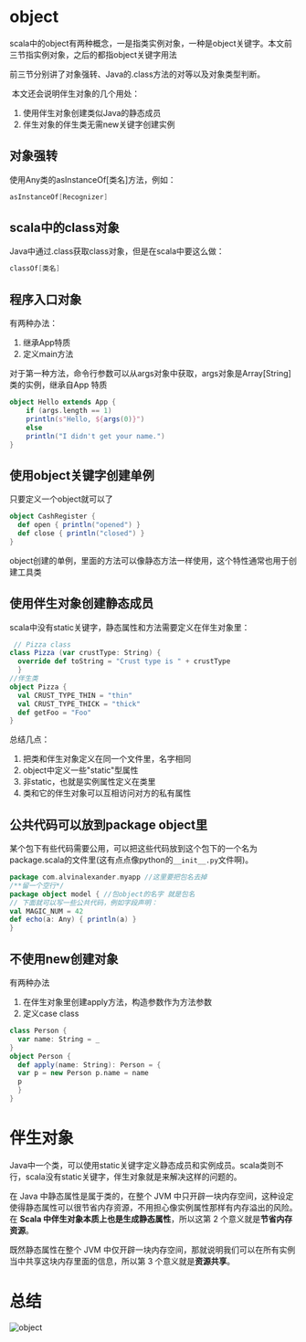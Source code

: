 # object

​      scala中的object有两种概念，一是指类实例对象，一种是object关键字。本文前三节指实例对象，之后的都指object关键字用法

前三节分别讲了对象强转、Java的.class方法的对等以及对象类型判断。

​      本文还会说明伴生对象的几个用处： 

1. 使用伴生对象创建类似Java的静态成员
2. 伴生对象的伴生类无需new关键字创建实例

## 对象强转

使用Any类的asInstanceOf[类名]方法，例如：

```scala
asInstanceOf[Recognizer]
```

## scala中的class对象

Java中通过.class获取class对象，但是在scala中要这么做：

```scala
classOf[类名]
```

## 程序入口对象

有两种办法：

1. 继承App特质
2. 定义main方法

对于第一种方法，命令行参数可以从args对象中获取，args对象是Array[String]类的实例，继承自App 特质

```scala
object Hello extends App {
    if (args.length == 1)
    println(s"Hello, ${args(0)}")
    else
    println("I didn't get your name.")
}
```



## 使用object关键字创建单例

只要定义一个object就可以了

```scala
object CashRegister {
  def open { println("opened") } 
  def close { println("closed") }
}
```

object创建的单例，里面的方法可以像静态方法一样使用，这个特性通常也用于创建工具类

## 使用伴生对象创建静态成员

scala中没有static关键字，静态属性和方法需要定义在伴生对象里：

```scala
 // Pizza class
class Pizza (var crustType: String) {
  override def toString = "Crust type is " + crustType
  }
//伴生类
object Pizza {
  val CRUST_TYPE_THIN = "thin" 
  val CRUST_TYPE_THICK = "thick" 
  def getFoo = "Foo"
}
```

总结几点：

1. 把类和伴生对象定义在同一个文件里，名字相同
2. object中定义一些"static"型属性
3. 非static，也就是实例属性定义在类里
4. 类和它的伴生对象可以互相访问对方的私有属性

## 公共代码可以放到package object里

某个包下有些代码需要公用，可以把这些代码放到这个包下的一个名为package.scala的文件里(这有点点像python的`__init__.py`文件啊)。

```scala
package com.alvinalexander.myapp //这里要把包名去掉
/**留一个空行*/
package object model { //包object的名字 就是包名
// 下面就可以写一些公共代码，例如字段声明： 
val MAGIC_NUM = 42
def echo(a: Any) { println(a) }
}
```



## 不使用new创建对象

有两种办法

1. 在伴生对象里创建apply方法，构造参数作为方法参数
2. 定义case class

```scala
class Person {
  var name: String = _
}
object Person {
  def apply(name: String): Person = {
  var p = new Person p.name = name
  p
  } 
}
```

# 伴生对象

Java中一个类，可以使用static关键字定义静态成员和实例成员。scala类则不行，scala没有static关键字，伴生对象就是来解决这样的问题的。

在 Java 中静态属性是属于类的，在整个 JVM 中只开辟一块内存空间，这种设定使得静态属性可以很节省内存资源，不用担心像实例属性那样有内存溢出的风险。在 **Scala 中伴生对象本质上也是生成静态属性**，所以这第 2 个意义就是**节省内存资源**。

既然静态属性在整个 JVM 中仅开辟一块内存空间，那就说明我们可以在所有实例当中共享这块内存里面的信息，所以第 3 个意义就是**资源共享**。



# 总结

![object](object.jpg)

